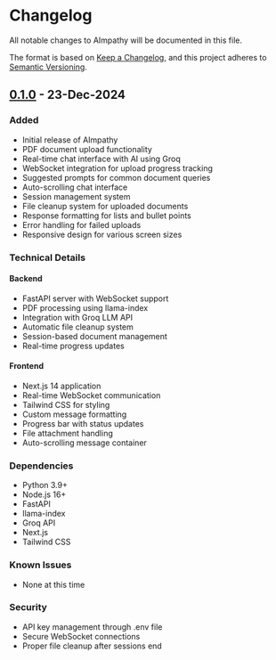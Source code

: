 # Changelog

All notable changes to AImpathy will be documented in this file.

The format is based on [Keep a Changelog](https://keepachangelog.com/en/1.0.0/),
and this project adheres to [Semantic Versioning](https://semver.org/spec/v2.0.0.html).

## [0.1.0] - 23-Dec-2024

### Added
- Initial release of AImpathy
- PDF document upload functionality
- Real-time chat interface with AI using Groq
- WebSocket integration for upload progress tracking
- Suggested prompts for common document queries
- Auto-scrolling chat interface
- Session management system
- File cleanup system for uploaded documents
- Response formatting for lists and bullet points
- Error handling for failed uploads
- Responsive design for various screen sizes

### Technical Details
#### Backend
- FastAPI server with WebSocket support
- PDF processing using llama-index
- Integration with Groq LLM API
- Automatic file cleanup system
- Session-based document management
- Real-time progress updates

#### Frontend
- Next.js 14 application
- Real-time WebSocket communication
- Tailwind CSS for styling
- Custom message formatting
- Progress bar with status updates
- File attachment handling
- Auto-scrolling message container

### Dependencies
- Python 3.9+
- Node.js 16+
- FastAPI
- llama-index
- Groq API
- Next.js
- Tailwind CSS

### Known Issues
- None at this time

### Security
- API key management through .env file
- Secure WebSocket connections
- Proper file cleanup after sessions end

[0.1.0]: https://github.com/ihgumilar/aimpathy/releases/tag/v0.1.0